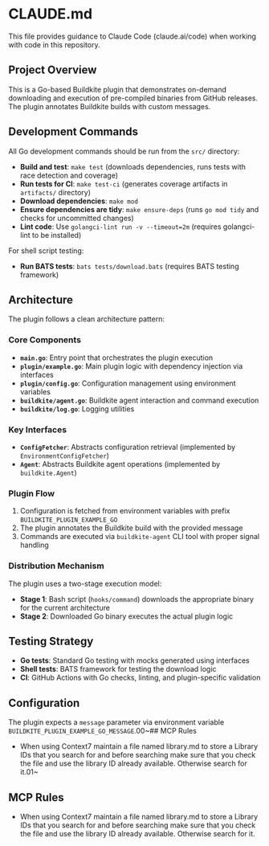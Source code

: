 # CLAUDE.md

This file provides guidance to Claude Code (claude.ai/code) when working with code in this repository.

## Project Overview

This is a Go-based Buildkite plugin that demonstrates on-demand downloading and execution of pre-compiled binaries from GitHub releases. The plugin annotates Buildkite builds with custom messages.

## Development Commands

All Go development commands should be run from the `src/` directory:

- **Build and test**: `make test` (downloads dependencies, runs tests with race detection and coverage)
- **Run tests for CI**: `make test-ci` (generates coverage artifacts in `artifacts/` directory)
- **Download dependencies**: `make mod`
- **Ensure dependencies are tidy**: `make ensure-deps` (runs `go mod tidy` and checks for uncommitted changes)
- **Lint code**: Use `golangci-lint run -v --timeout=2m` (requires golangci-lint to be installed)

For shell script testing:

- **Run BATS tests**: `bats tests/download.bats` (requires BATS testing framework)

## Architecture

The plugin follows a clean architecture pattern:

### Core Components

- **`main.go`**: Entry point that orchestrates the plugin execution
- **`plugin/example.go`**: Main plugin logic with dependency injection via interfaces
- **`plugin/config.go`**: Configuration management using environment variables
- **`buildkite/agent.go`**: Buildkite agent interaction and command execution
- **`buildkite/log.go`**: Logging utilities

### Key Interfaces

- **`ConfigFetcher`**: Abstracts configuration retrieval (implemented by `EnvironmentConfigFetcher`)
- **`Agent`**: Abstracts Buildkite agent operations (implemented by `buildkite.Agent`)

### Plugin Flow

1. Configuration is fetched from environment variables with prefix `BUILDKITE_PLUGIN_EXAMPLE_GO`
2. The plugin annotates the Buildkite build with the provided message
3. Commands are executed via `buildkite-agent` CLI tool with proper signal handling

### Distribution Mechanism

The plugin uses a two-stage execution model:

- **Stage 1**: Bash script (`hooks/command`) downloads the appropriate binary for the current architecture
- **Stage 2**: Downloaded Go binary executes the actual plugin logic

## Testing Strategy

- **Go tests**: Standard Go testing with mocks generated using interfaces
- **Shell tests**: BATS framework for testing the download logic
- **CI**: GitHub Actions with Go checks, linting, and plugin-specific validation

## Configuration

The plugin expects a `message` parameter via environment variable `BUILDKITE_PLUGIN_EXAMPLE_GO_MESSAGE`.00~## MCP Rules

- When using Context7 maintain a file named library.md to store a Library IDs that you search for and before searching make sure that you check the file and use the library ID already available. Otherwise search for it.01~

## MCP Rules

- When using Context7 maintain a file named library.md to store a Library IDs that you search for and before searching make sure that you check the file and use the library ID already available. Otherwise search for it.
